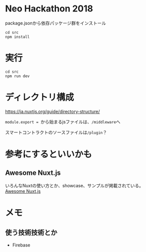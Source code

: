 # Neo Hackathon 2018

package.jsonから依存パッケージ群をインストール

```
cd src
npm install
```

# 実行
```
cd src
npm run dev
```

# ディレクトリ構成
https://ja.nuxtjs.org/guide/directory-structure/

`module.export = `から始まるjsファイルは、`/middleware`へ

スマートコントラクトのソースファイルは`/plugin`？


# 参考にするといいかも
## Awesome Nuxt.js
いろんなNuxtの使い方とか、showcase、サンプルが掲載されている。
[Awesome Nuxt.js](https://github.com/nuxt-community/awesome-nuxt)

# メモ
## 使う技術技術とか

* Firebase


